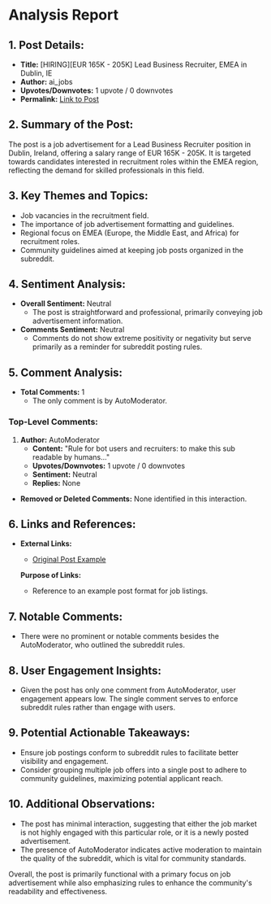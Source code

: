 # Analysis Report

## 1. Post Details:
- **Title:** [HIRING][EUR 165K - 205K] Lead Business Recruiter, EMEA in Dublin, IE
- **Author:** ai_jobs
- **Upvotes/Downvotes:** 1 upvote / 0 downvotes
- **Permalink:** [Link to Post](https://www.reddit.com/r/MachineLearningJobs/comments/1h8r183/hiringeur_165k_205k_lead_business_recruiter_emea/)

## 2. Summary of the Post:
The post is a job advertisement for a Lead Business Recruiter position in Dublin, Ireland, offering a salary range of EUR 165K - 205K. It is targeted towards candidates interested in recruitment roles within the EMEA region, reflecting the demand for skilled professionals in this field. 

## 3. Key Themes and Topics:
- Job vacancies in the recruitment field.
- The importance of job advertisement formatting and guidelines.
- Regional focus on EMEA (Europe, the Middle East, and Africa) for recruitment roles.
- Community guidelines aimed at keeping job posts organized in the subreddit.

## 4. Sentiment Analysis:
- **Overall Sentiment:** Neutral
    - The post is straightforward and professional, primarily conveying job advertisement information.
- **Comments Sentiment:** Neutral
    - Comments do not show extreme positivity or negativity but serve primarily as a reminder for subreddit posting rules.

## 5. Comment Analysis:
- **Total Comments:** 1
    - The only comment is by AutoModerator.

### Top-Level Comments:
1. **Author:** AutoModerator
   - **Content:** "Rule for bot users and recruiters: to make this sub readable by humans..."
   - **Upvotes/Downvotes:** 1 upvote / 0 downvotes
   - **Sentiment:** Neutral
   - **Replies:** None

- **Removed or Deleted Comments:** None identified in this interaction.

## 6. Links and References:
- **External Links:**
    - [Original Post Example](https://www.reddit.com/r/BigDataJobs/comments/phaolk/19_new_data_science_data_engineering_and_machine/)
  
  **Purpose of Links:**
  - Reference to an example post format for job listings.

## 7. Notable Comments:
- There were no prominent or notable comments besides the AutoModerator, who outlined the subreddit rules. 

## 8. User Engagement Insights:
- Given the post has only one comment from AutoModerator, user engagement appears low. The single comment serves to enforce subreddit rules rather than engage with users.

## 9. Potential Actionable Takeaways:
- Ensure job postings conform to subreddit rules to facilitate better visibility and engagement.
- Consider grouping multiple job offers into a single post to adhere to community guidelines, maximizing potential applicant reach.

## 10. Additional Observations:
- The post has minimal interaction, suggesting that either the job market is not highly engaged with this particular role, or it is a newly posted advertisement.
- The presence of AutoModerator indicates active moderation to maintain the quality of the subreddit, which is vital for community standards.

Overall, the post is primarily functional with a primary focus on job advertisement while also emphasizing rules to enhance the community's readability and effectiveness.